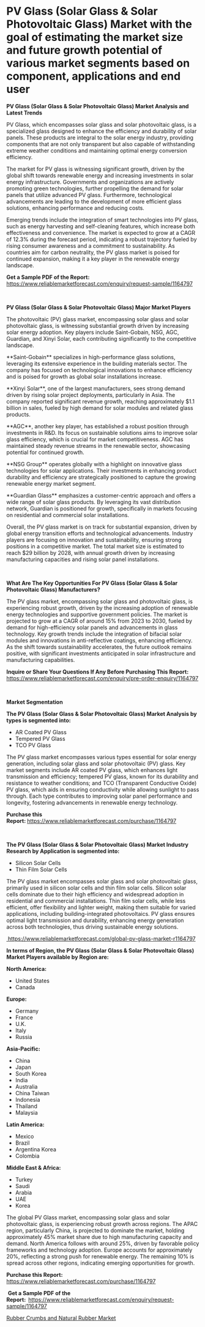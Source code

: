 <p><h1>PV Glass (Solar Glass & Solar Photovoltaic Glass) Market with the goal of estimating the market size and future growth potential of various market segments based on component, applications and end user</h1></p><p><strong>PV Glass (Solar Glass & Solar Photovoltaic Glass) Market Analysis and Latest Trends</strong></p>
<p><p>PV Glass, which encompasses solar glass and solar photovoltaic glass, is a specialized glass designed to enhance the efficiency and durability of solar panels. These products are integral to the solar energy industry, providing components that are not only transparent but also capable of withstanding extreme weather conditions and maintaining optimal energy conversion efficiency.</p><p>The market for PV glass is witnessing significant growth, driven by the global shift towards renewable energy and increasing investments in solar energy infrastructure. Governments and organizations are actively promoting green technologies, further propelling the demand for solar panels that utilize advanced PV glass. Furthermore, technological advancements are leading to the development of more efficient glass solutions, enhancing performance and reducing costs.</p><p>Emerging trends include the integration of smart technologies into PV glass, such as energy harvesting and self-cleaning features, which increase both effectiveness and convenience. The market is expected to grow at a CAGR of 12.3% during the forecast period, indicating a robust trajectory fueled by rising consumer awareness and a commitment to sustainability. As countries aim for carbon neutrality, the PV glass market is poised for continued expansion, making it a key player in the renewable energy landscape.</p></p>
<p><strong>Get a Sample PDF of the Report:&nbsp;</strong> <a href="https://www.reliablemarketforecast.com/enquiry/request-sample/1164797?utm_campaign=3106&utm_medium=2&utm_source=Github&utm_content=ia&utm_term=24032025&utm_id=pv-glass-solar-glass-solar-photovoltaic-glass">https://www.reliablemarketforecast.com/enquiry/request-sample/1164797</a></p>
<p>&nbsp;</p>
<p><strong>PV Glass (Solar Glass & Solar Photovoltaic Glass) Major Market Players</strong></p>
<p><p>The photovoltaic (PV) glass market, encompassing solar glass and solar photovoltaic glass, is witnessing substantial growth driven by increasing solar energy adoption. Key players include Saint-Gobain, NSG, AGC, Guardian, and Xinyi Solar, each contributing significantly to the competitive landscape.</p><p>**Saint-Gobain** specializes in high-performance glass solutions, leveraging its extensive experience in the building materials sector. The company has focused on technological innovations to enhance efficiency and is poised for growth as global solar installations increase.</p><p>**Xinyi Solar**, one of the largest manufacturers, sees strong demand driven by rising solar project deployments, particularly in Asia. The company reported significant revenue growth, reaching approximately $1.1 billion in sales, fueled by high demand for solar modules and related glass products.</p><p>**AGC**, another key player, has established a robust position through investments in R&D. Its focus on sustainable solutions aims to improve solar glass efficiency, which is crucial for market competitiveness. AGC has maintained steady revenue streams in the renewable sector, showcasing potential for continued growth.</p><p>**NSG Group** operates globally with a highlight on innovative glass technologies for solar applications. Their investments in enhancing product durability and efficiency are strategically positioned to capture the growing renewable energy market segment.</p><p>**Guardian Glass** emphasizes a customer-centric approach and offers a wide range of solar glass products. By leveraging its vast distribution network, Guardian is positioned for growth, specifically in markets focusing on residential and commercial solar installations.</p><p>Overall, the PV glass market is on track for substantial expansion, driven by global energy transition efforts and technological advancements. Industry players are focusing on innovation and sustainability, ensuring strong positions in a competitive market. The total market size is estimated to reach $29 billion by 2028, with annual growth driven by increasing manufacturing capacities and rising solar panel installations.</p></p>
<p>&nbsp;</p>
<p><strong>What Are The Key Opportunities For PV Glass (Solar Glass & Solar Photovoltaic Glass) Manufacturers?</strong></p>
<p><p>The PV glass market, encompassing solar glass and photovoltaic glass, is experiencing robust growth, driven by the increasing adoption of renewable energy technologies and supportive government policies. The market is projected to grow at a CAGR of around 15% from 2023 to 2030, fueled by demand for high-efficiency solar panels and advancements in glass technology. Key growth trends include the integration of bifacial solar modules and innovations in anti-reflective coatings, enhancing efficiency. As the shift towards sustainability accelerates, the future outlook remains positive, with significant investments anticipated in solar infrastructure and manufacturing capabilities.</p></p>
<p><strong>Inquire or Share Your Questions If Any Before Purchasing This Report:</strong> <a href="https://www.reliablemarketforecast.com/enquiry/pre-order-enquiry/1164797?utm_campaign=3106&utm_medium=2&utm_source=Github&utm_content=ia&utm_term=24032025&utm_id=pv-glass-solar-glass-solar-photovoltaic-glass">https://www.reliablemarketforecast.com/enquiry/pre-order-enquiry/1164797</a></p>
<p>&nbsp;</p>
<p><strong>Market Segmentation</strong></p>
<p><strong>The PV Glass (Solar Glass & Solar Photovoltaic Glass) Market Analysis by types is segmented into:</strong></p>
<p><ul><li>AR Coated PV Glass</li><li>Tempered PV Glass</li><li>TCO PV Glass</li></ul></p>
<p><p>The PV glass market encompasses various types essential for solar energy generation, including solar glass and solar photovoltaic (PV) glass. Key market segments include AR coated PV glass, which enhances light transmission and efficiency; tempered PV glass, known for its durability and resistance to weather conditions; and TCO (Transparent Conductive Oxide) PV glass, which aids in ensuring conductivity while allowing sunlight to pass through. Each type contributes to improving solar panel performance and longevity, fostering advancements in renewable energy technology.</p></p>
<p><strong>Purchase this Report:&nbsp;</strong><a href="https://www.reliablemarketforecast.com/purchase/1164797?utm_campaign=3106&utm_medium=2&utm_source=Github&utm_content=ia&utm_term=24032025&utm_id=pv-glass-solar-glass-solar-photovoltaic-glass">https://www.reliablemarketforecast.com/purchase/1164797</a></p>
<p>&nbsp;</p>
<p><strong>The PV Glass (Solar Glass & Solar Photovoltaic Glass) Market Industry Research by Application is segmented into:</strong></p>
<p><ul><li>Silicon Solar Cells</li><li>Thin Film Solar Cells</li></ul></p>
<p><p>The PV glass market encompasses solar glass and solar photovoltaic glass, primarily used in silicon solar cells and thin film solar cells. Silicon solar cells dominate due to their high efficiency and widespread adoption in residential and commercial installations. Thin film solar cells, while less efficient, offer flexibility and lighter weight, making them suitable for varied applications, including building-integrated photovoltaics. PV glass ensures optimal light transmission and durability, enhancing energy generation across both technologies, thus driving sustainable energy solutions.</p></p>
<p><a href="https://www.reliablemarketforecast.com/global-pv-glass-market-r1164797?utm_campaign=3106&utm_medium=2&utm_source=Github&utm_content=ia&utm_term=24032025&utm_id=pv-glass-solar-glass-solar-photovoltaic-glass">&nbsp;https://www.reliablemarketforecast.com/global-pv-glass-market-r1164797</a></p>
<p><strong>In terms of Region, the PV Glass (Solar Glass & Solar Photovoltaic Glass) Market Players available by Region are:</strong></p>
<p>
    <p> <strong> North America: </strong>
        <ul>
            <li>United States</li>
            <li>Canada</li>
        </ul>
        </p> 
    <p> <strong> Europe: </strong>
        <ul>
            <li>Germany</li>
            <li>France</li>
            <li>U.K.</li>
            <li>Italy</li>
            <li>Russia</li>
        </ul>
        </p> 
    <p> <strong> Asia-Pacific: </strong>
        <ul>
            <li>China</li>
            <li>Japan</li>
            <li>South Korea</li>
            <li>India</li>
            <li>Australia</li>
            <li>China Taiwan</li>
            <li>Indonesia</li>
            <li>Thailand</li>
            <li>Malaysia</li>
        </ul>
        </p> 
    <p> <strong> Latin America: </strong>
        <ul>
            <li>Mexico</li>
            <li>Brazil</li>
            <li>Argentina Korea</li>
            <li>Colombia</li>
        </ul>
        </p> 
    <p> <strong> Middle East & Africa: </strong>
        <ul>
            <li>Turkey</li>
            <li>Saudi</li>
            <li>Arabia</li>
            <li>UAE</li>
            <li>Korea</li>
        </ul>
    </p>
    </p>
<p><p>The global PV Glass market, encompassing solar glass and solar photovoltaic glass, is experiencing robust growth across regions. The APAC region, particularly China, is projected to dominate the market, holding approximately 45% market share due to high manufacturing capacity and demand. North America follows with around 25%, driven by favorable policy frameworks and technology adoption. Europe accounts for approximately 20%, reflecting a strong push for renewable energy. The remaining 10% is spread across other regions, indicating emerging opportunities for growth.</p></p>
<p><strong>Purchase this Report: </strong><a href="https://www.reliablemarketforecast.com/purchase/1164797?utm_campaign=3106&utm_medium=2&utm_source=Github&utm_content=ia&utm_term=24032025&utm_id=pv-glass-solar-glass-solar-photovoltaic-glass">https://www.reliablemarketforecast.com/purchase/1164797</a></p>
<p>&nbsp;<strong>Get a Sample PDF of the Report:&nbsp;&nbsp;</strong><a href="https://www.reliablemarketforecast.com/enquiry/request-sample/1164797?utm_campaign=3106&utm_medium=2&utm_source=Github&utm_content=ia&utm_term=24032025&utm_id=pv-glass-solar-glass-solar-photovoltaic-glass">https://www.reliablemarketforecast.com/enquiry/request-sample/1164797</a></p>
<p><strong></strong></p>
<p><p><a href="https://github.com/lalolatiot/Market-Research-Report-List-1/blob/main/rubber-crumbs-and-natural-rubber-market.md?utm_campaign=3106&utm_medium=2&utm_source=Github&utm_content=ia&utm_term=24032025&utm_id=pv-glass-solar-glass-solar-photovoltaic-glass">Rubber Crumbs and Natural Rubber Market</a></p></p>